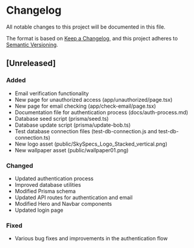 # Changelog

All notable changes to this project will be documented in this file.

The format is based on [Keep a Changelog](https://keepachangelog.com/en/1.0.0/),
and this project adheres to [Semantic Versioning](https://semver.org/spec/v2.0.0.html).

## [Unreleased]

### Added
- Email verification functionality
- New page for unauthorized access (app/unauthorized/page.tsx)
- New page for email checking (app/check-email/page.tsx)
- Documentation file for authentication process (docs/auth-process.md)
- Database seed script (prisma/seed.ts)
- Database update script (prisma/update-bob.ts)
- Test database connection files (test-db-connection.js and test-db-connection.ts)
- New logo asset (public/SkySpecs_Logo_Stacked_vertical.png)
- New wallpaper asset (public/wallpaper01.png)

### Changed
- Updated authentication process
- Improved database utilities
- Modified Prisma schema
- Updated API routes for authentication and email
- Modified Hero and Navbar components
- Updated login page

### Fixed
- Various bug fixes and improvements in the authentication flow
